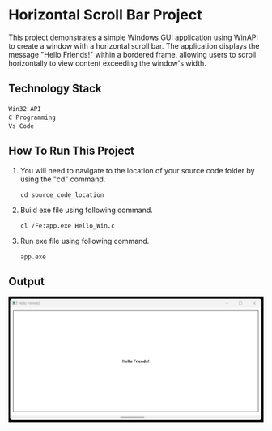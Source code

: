 # Horizontal Scroll Bar Project

This project demonstrates a simple Windows GUI application using WinAPI to create a window with a horizontal scroll bar. The application displays the message "Hello Friends!" within a bordered frame, allowing users to scroll horizontally to view content exceeding the window's width.
## Technology Stack

`Win32 API` <br>
`C Programming` <br>
`Vs Code`

## How To Run This Project

                                
1. You will need to navigate to the location of your source code folder by using the "cd" command.

     ```shell
   cd source_code_location

2. Build exe file using following command.

    ```shell
   cl /Fe:app.exe Hello_Win.c

3. Run exe file using following command.

    ```shell
   app.exe

## Output
<img src="./Output/Output.png" alt="HelloWin">





